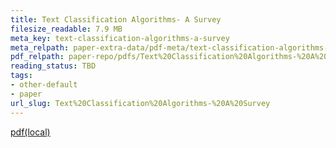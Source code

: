 ```yaml
---
title: Text Classification Algorithms- A Survey
filesize_readable: 7.9 MB
meta_key: text-classification-algorithms-a-survey
meta_relpath: paper-extra-data/pdf-meta/text-classification-algorithms-a-survey.yaml
pdf_relpath: paper-repo/pdfs/Text%20Classification%20Algorithms-%20A%20Survey.pdf
reading_status: TBD
tags:
- other-default
- paper
url_slug: Text%20Classification%20Algorithms-%20A%20Survey
---
```


[pdf(local)](../../paper-repo/pdfs/Text%20Classification%20Algorithms-%20A%20Survey.pdf)
